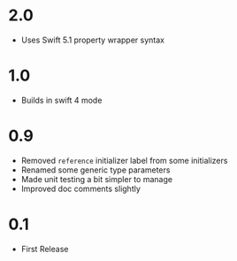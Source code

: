 # 2.0
* Uses Swift 5.1 property wrapper syntax

# 1.0
* Builds in swift 4 mode

# 0.9

* Removed `reference` initializer label from some initializers
* Renamed some generic type parameters
* Made unit testing a bit simpler to manage
* Improved doc comments slightly

# 0.1

* First Release
